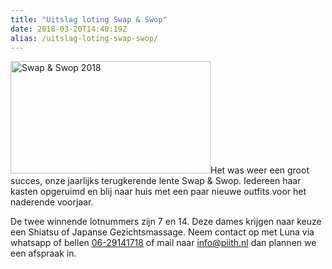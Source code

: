 ```yaml
---
title: "Uitslag loting Swap & Swop"
date: 2018-03-20T14:40:19Z
alias: /uitslag-loting-swap-swop/
---
```

<img src="https://res.cloudinary.com/piith/image/upload/2018/03/swap-swop-2018-320x180.jpg" alt="Swap &amp; Swop 2018" width="320" height="180" class="alignright size-medium wp-image-1928" />Het was weer een groot succes, onze jaarlijks terugkerende lente Swap &amp; Swop. Iedereen haar kasten opgeruimd en blij naar huis met een paar nieuwe outfits voor het naderende voorjaar.

De twee winnende lotnummers zijn 7 en 14.
Deze dames krijgen naar keuze een Shiatsu of Japanse Gezichtsmassage. Neem contact op met Luna via whatsapp of bellen <a href="tel:06-29141718">06-29141718</a> of mail naar <a href="mailto:info@piith.nl">info@piith.nl</a> dan plannen we een afspraak in.